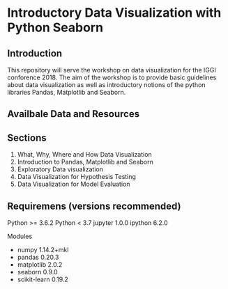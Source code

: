 # Introductory Data Visualization with Python Seaborn

## Introduction
This repository will serve the workshop on data visualization for the IGGI conforence 2018. The aim of the workshop is to provide basic
guidelines about data visualization as well as introductory notions of the python libraries Pandas, Matplotlib and Seaborn.

## Availbale Data and Resources


## Sections

1. What, Why, Where and How Data Visualization
2. Introduction to Pandas, Matplotlib and Seaborn
3. Exploratory Data visualization
4. Data Visualization for Hypothesis Testing
5. Data Visualization for Model Evaluation

## Requiremens (versions recommended)

Python >= 3.6.2
Python < 3.7
jupyter 1.0.0
ipython 6.2.0

Modules

* numpy 1.14.2+mkl
* pandas 0.20.3
* matplotlib 2.0.2
* seaborn 0.9.0
* scikit-learn 0.19.2



